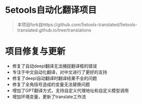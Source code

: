 # 5etools自动化翻译项目
> 本项目fork自https://github.com/5etools-translated/5etools-translated.github.io/tree/translations

# 项目修复与更新
- 修复了自动deepl翻译无法捕捉翻译框的错误
- 专注于中文自动化翻译，对中文进行了更好的支持
- 修复了deepl自动翻译时翻译结果不全的问题
- 修复了全角括号造成的变量无法替换问题
- 增加了GPT翻译方式，支持自定义代理地址和自定义模型调用
- 增加环境变量，更新了translate工作流